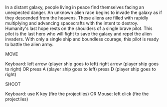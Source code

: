 In a distant galaxy, people living in peace find themselves facing an unexpected 
danger. An unknown alien race begins to invade the galaxy as if they descended 
from the heavens. These aliens are filled with rapidly multiplying and advancing 
spacecrafts with the intent to destroy. Humanity's last hope rests on the shoulders of a single brave pilot. This pilot is 
the last hero who will fight to save the galaxy and repel the alien invaders. With 
only a single ship and boundless courage, this pilot is ready to battle the alien 
army.

MOVE

  Keyboard: 
  left arrow (player ship goes to left)
  right arrow (player ship goes to right)
  	OR
  press A (player ship goes to left)
  press D (player ship goes to right)

SHOOT

  Keyboard: use K key (fire the projectiles)
  	OR
  Mouse: left click (fire the projectiles)
